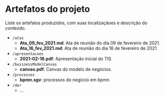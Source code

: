 # Artefatos do projeto

Liste os artefatos produzidos, com suas localizaçãoes e descrição do conteúdo.


* `/atas`
	* **Ata_09_fev_2021.md**: Ata de reunião do dia 09 de fevereiro de 2021.
	* **Ata_16_fev_2021.md**: Ata de reunião do dia 16 de fevereiro de 2021.
* `/apresentacoes`
	* **2021-02-18.pdf**: Apresentação inicial do TIS
* `/businessModelCanvas`
	* **canvas.pdf**: Canvas do modelo de negócios.
* `/processos`
    * **bpmn.sgv**: processos do negócio em bpmn
* `/der`
	* ...

